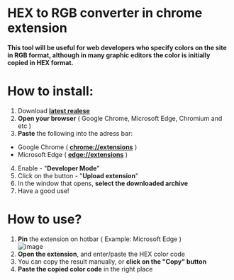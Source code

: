 # HEX to RGB converter in chrome extension
<b>This tool will be useful for web developers who specify colors on the site in RGB format, although in many graphic editors the color is initially copied in HEX format.</b>

# How to install:
1. Download [<b>latest realese</b>](https://github.com/idnaumov/hextorgb_chrome_extension/releases/tag/realeses)
2. <b>Open your browser</b> ( Google Chrome, Microsoft Edge, Chromium and etc )
3. <b>Paste</b> the following into the adress bar:
  - Google Chrome ( [<b>chrome://extensions</b>](chrome://extensions) )
  - Microsoft Edge ( [<b>edge://extensions</b>](chrome://extensions) )
4. Enable - "<b>Developer Mode</b>"
5. Click on the button - "<b>Upload extension</b>"
6. In the window that opens, <b>select the downloaded archive</b>
6. Have a good use!

# How to use?
1. <b>Pin</b> the extension on hotbar ( Example: Microsoft Edge )<br>
![image](https://user-images.githubusercontent.com/69724975/216619006-09558f0a-dc0f-4a29-aa62-b6ae6c25b5b8.png)
2. <b>Open the extension</b>, and enter/paste the HEX color code
3. You can copy the result manually, or <b>click on the "Copy" button</b>
4. <b>Paste the copied color code</b> in the right place
